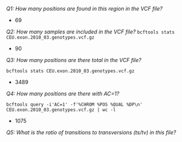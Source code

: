 *Q1: How many positions are found in this region in the VCF file?*
 - 69


*Q2: How many samples are included in the VCF file?*
 ```bcftools stats CEU.exon.2010_03.genotypes.vcf.gz```
- 90 

*Q3: How many positions are there total in the VCF file?*

 ```bcftools stats CEU.exon.2010_03.genotypes.vcf.gz```
- 3489 

*Q4: How many positions are there with AC=1?*

```bcftools query -i'AC=1' -f'%CHROM %POS %QUAL %DP\n' CEU.exon.2010_03.genotypes.vcf.gz | wc -l```
- 1075


*Q5: What is the ratio of transitions to transversions (ts/tv) in this file?*